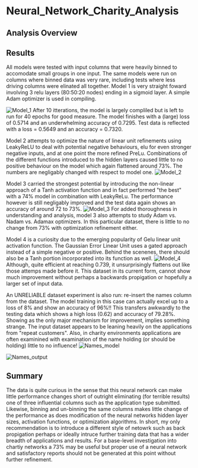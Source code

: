 # Neural_Network_Charity_Analysis

## Analysis Overview


## Results

All models were tested with input columns that were heavily binned to accomodate small groups in one input.  The same models were run on columns where binned data was very rare, including tests where less driving columns were elinated all together.  Model 1 is very straight foward involving 3 relu layers (80:50:20 nodes) ending in a sigmoid layer.  A simple Adam optimizer is used in compiling.

![Model_1](https://user-images.githubusercontent.com/19878877/169559047-a020b99a-134f-41cd-988e-245b1faaaac6.png)
After 10 itterations, the model is largely compliled but is left to run for 40 epochs for good measure.  The model finishes with a (large) loss of 0.5714 and an underwhelming accuracy of 0.7295.  Test data is reflected with a loss = 0.5649 and an accuracy = 0.7320.

Model 2 attempts to optimize the nature of linear unit refinements using LeakyReLU to deal with potential negative behaviours, elu for even stronger negative inputs, and at one point the more refined PreLu.  Combinations of the different functions introduced to the hidden layers caused little to no positive behaviour on the model which again flattened around 73%.  The numbers are negligably changed with respect to model one.
![Model_2](https://user-images.githubusercontent.com/19878877/169559090-e58f75d0-d6bb-419a-b058-8289418e2da2.png)

Model 3 carried the strongest potential by introducing the non-linear approach of a Tanh activation function and in fact performed "the best" with a 74% model in combination with LeakyReLu.  The performance however is still negligably improved and the test data again shows an accuracy of around 72 to 73%.
![Model_3](https://user-images.githubusercontent.com/19878877/169559120-d37d4bf4-f86c-43f2-8e8b-c832bbbc7fc8.png)
For added thoroughness in understanding and analysis, model 3 also attempts to study Adam vs. Nadam vs. Adamax optimizers.  In this particular dataset, there is little to no change from 73% with optimization refinement either.

Model 4 is a curiosity due to the emerging popularity of Gelu linear unit activation function.  The Gaussian Error Linear Unit uses a gated approach instead of a simple negative or positive.  Behind the scenenes, there should also be a Tanh portion incorporated into its function as well. 
![Model_4](https://user-images.githubusercontent.com/19878877/169559154-61dbb41e-1a8c-42cb-99b1-46beae9f0815.png)
Although, quite efficient at reaching 0.739, it unsurprisingly flattens out like those attemps made before it.  This dataset in its current form, cannot show much improvement without perhaps a backwards propigation or hopefully a larger set of input data.


An UNRELIABLE dataset experiment is also run:  re-insert the names column from the dataset.  The model training in this case can actually excel up to a loss of 8% and show an accuracy of 96%!!  This transfers awkwardly to the testing data which shows a high loss (0.62) and accuracy of 79.28%.  Showing as the only major mechanism for improvement, implies something strange.  The input dataset appears to be leaning heavily on the applications from "repeat customers".  Also, in charity environments applications are often examinined with examination of the name holding (or should be holding) little to no influence!
![Names_model](https://user-images.githubusercontent.com/19878877/169559179-8e26a811-0f06-4563-be45-3c60fed9205c.png)

![Names_output](https://user-images.githubusercontent.com/19878877/169559211-e2950741-8e19-48a8-aaea-660975db34d1.png)


## Summary
The data is quite curious in the sense that this neural network can make little performance changes short of outright eliminating (for terrible results) one of three influential columns such as the application type submitted.  Likewise, binning and un-binning the same columns makes little change of the performance as does modification of the neural networks hidden layer sizes, activation functions, or optimization algorithms.  In short, my only recommendation is to introduce a different style of netowrk such as back propigation perhaps or ideally intruce further training data that has a wider breadth of applications and results.  For a base-level investigation into chartiy networks a 73% may be useful but proper use of a neural network and satisfactory reports should not be generated at this point without further refinement.


